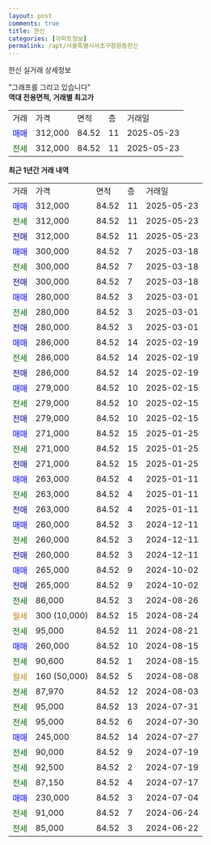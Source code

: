 ```yaml
---
layout: post
comments: true
title: 한신
categories: [아파트정보]
permalink: /apt/서울특별시서초구잠원동한신
---
```


한신 실거래 상세정보

<script type="text/javascript">
  google.charts.load('current', {'packages':['line', 'corechart']});
  google.charts.setOnLoadCallback(drawChart);

  function drawChart() {
    var data = new google.visualization.DataTable();
    data.addColumn('date', '거래일');
    data.addColumn('number', "매매");
    data.addColumn('number', "전세");
    data.addColumn('number', "전매");

    data.addRows([[new Date(Date.parse("2025-05-23")), 312000, null, null], [new Date(Date.parse("2025-05-23")), null, 312000, null], [new Date(Date.parse("2025-05-23")), null, null, 312000], [new Date(Date.parse("2025-03-18")), 300000, null, null], [new Date(Date.parse("2025-03-18")), null, 300000, null], [new Date(Date.parse("2025-03-18")), null, null, 300000], [new Date(Date.parse("2025-03-01")), 280000, null, null], [new Date(Date.parse("2025-03-01")), null, 280000, null], [new Date(Date.parse("2025-03-01")), null, null, 280000], [new Date(Date.parse("2025-02-19")), 286000, null, null], [new Date(Date.parse("2025-02-19")), null, 286000, null], [new Date(Date.parse("2025-02-19")), null, null, 286000], [new Date(Date.parse("2025-02-15")), 279000, null, null], [new Date(Date.parse("2025-02-15")), null, 279000, null], [new Date(Date.parse("2025-02-15")), null, null, 279000], [new Date(Date.parse("2025-01-25")), 271000, null, null], [new Date(Date.parse("2025-01-25")), null, 271000, null], [new Date(Date.parse("2025-01-25")), null, null, 271000], [new Date(Date.parse("2025-01-11")), 263000, null, null], [new Date(Date.parse("2025-01-11")), null, 263000, null], [new Date(Date.parse("2025-01-11")), null, null, 263000], [new Date(Date.parse("2024-12-11")), 260000, null, null], [new Date(Date.parse("2024-12-11")), null, 260000, null], [new Date(Date.parse("2024-12-11")), null, null, 260000], [new Date(Date.parse("2024-10-02")), 265000, null, null], [new Date(Date.parse("2024-10-02")), null, null, 265000], [new Date(Date.parse("2024-08-26")), null, 86000, null], [new Date(Date.parse("2024-08-24")), null, null, null], [new Date(Date.parse("2024-08-21")), null, 95000, null], [new Date(Date.parse("2024-08-15")), 260000, null, null], [new Date(Date.parse("2024-08-15")), null, 90600, null], [new Date(Date.parse("2024-08-08")), null, null, null], [new Date(Date.parse("2024-08-03")), null, 87970, null], [new Date(Date.parse("2024-07-31")), null, 95000, null], [new Date(Date.parse("2024-07-30")), null, 95000, null], [new Date(Date.parse("2024-07-27")), 245000, null, null], [new Date(Date.parse("2024-07-19")), null, 90000, null], [new Date(Date.parse("2024-07-19")), null, 92500, null], [new Date(Date.parse("2024-07-17")), null, 87150, null], [new Date(Date.parse("2024-07-04")), 230000, null, null], [new Date(Date.parse("2024-06-24")), null, 91000, null], [new Date(Date.parse("2024-06-22")), null, 85000, null]]);

    var options = {
      hAxis: {
        format: 'yyyy/MM/dd'
      },    
      lineWidth: 0,
      pointsVisible: true,    
      title: '최근 1년간 유형별 실거래가 분포',
      legend: { position: 'bottom' }
    };

    var formatter = new google.visualization.NumberFormat({pattern:'###,###'} );
    formatter.format(data, 1);
    formatter.format(data, 2);
    
    setTimeout(function() {
        var chart = new google.visualization.LineChart(document.getElementById('columnchart_material'));
        chart.draw(data, (options));
        document.getElementById('loading').style.display = 'none';
    }, 200);
  }
</script>


<div id="loading" style="z-index:20; display: block; margin-left: 0px">"그래프를 그리고 있습니다"</div>
<div id="columnchart_material" style="width: 95%; margin-left: 0px; display: block"></div>
<!-- contents start -->
<b>역대 전용면적, 거래별 최고가</b>
<table class="sortable">
    <tr>
      <td>거래</td>
      <td>가격</td>
      <td>면적</td>
      <td>층</td>
      <td>거래일</td>
    </tr>
        <tr>
          <td><a style="color: blue">매매</a></td>
          <td>312,000</td>
          <td>84.52</td>
          <td>11</td>
          <td>2025-05-23</td>
        </tr>        
        <tr>
              <td><a style="color: darkgreen">전세</a></td>
              <td>312,000</td>
              <td>84.52</td>
              <td>11</td>
              <td>2025-05-23</td>
            </tr>        
    
</table>

<b>최근 1년간 거래 내역</b>

<table class="sortable">
    <tr>
      <td>거래</td>
      <td>가격</td>
      <td>면적</td>
      <td>층</td>
      <td>거래일</td>
    </tr>
    <tr>
      <td><a style="color: blue">매매</a></td>
      <td>312,000</td>
      <td>84.52</td>
      <td>11</td>
      <td>2025-05-23</td>
    </tr>          <tr>
      <td><a style="color: darkgreen">전세</a></td>
      <td>312,000</td>
      <td>84.52</td>
      <td>11</td>
      <td>2025-05-23</td>
    </tr>          <tr>
      <td><a style="color: darkblue">전매</a></td>
      <td>312,000</td>
      <td>84.52</td>
      <td>11</td>
      <td>2025-05-23</td>
    </tr>          <tr>
      <td><a style="color: blue">매매</a></td>
      <td>300,000</td>
      <td>84.52</td>
      <td>7</td>
      <td>2025-03-18</td>
    </tr>          <tr>
      <td><a style="color: darkgreen">전세</a></td>
      <td>300,000</td>
      <td>84.52</td>
      <td>7</td>
      <td>2025-03-18</td>
    </tr>          <tr>
      <td><a style="color: darkblue">전매</a></td>
      <td>300,000</td>
      <td>84.52</td>
      <td>7</td>
      <td>2025-03-18</td>
    </tr>          <tr>
      <td><a style="color: blue">매매</a></td>
      <td>280,000</td>
      <td>84.52</td>
      <td>3</td>
      <td>2025-03-01</td>
    </tr>          <tr>
      <td><a style="color: darkgreen">전세</a></td>
      <td>280,000</td>
      <td>84.52</td>
      <td>3</td>
      <td>2025-03-01</td>
    </tr>          <tr>
      <td><a style="color: darkblue">전매</a></td>
      <td>280,000</td>
      <td>84.52</td>
      <td>3</td>
      <td>2025-03-01</td>
    </tr>          <tr>
      <td><a style="color: blue">매매</a></td>
      <td>286,000</td>
      <td>84.52</td>
      <td>14</td>
      <td>2025-02-19</td>
    </tr>          <tr>
      <td><a style="color: darkgreen">전세</a></td>
      <td>286,000</td>
      <td>84.52</td>
      <td>14</td>
      <td>2025-02-19</td>
    </tr>          <tr>
      <td><a style="color: darkblue">전매</a></td>
      <td>286,000</td>
      <td>84.52</td>
      <td>14</td>
      <td>2025-02-19</td>
    </tr>          <tr>
      <td><a style="color: blue">매매</a></td>
      <td>279,000</td>
      <td>84.52</td>
      <td>10</td>
      <td>2025-02-15</td>
    </tr>          <tr>
      <td><a style="color: darkgreen">전세</a></td>
      <td>279,000</td>
      <td>84.52</td>
      <td>10</td>
      <td>2025-02-15</td>
    </tr>          <tr>
      <td><a style="color: darkblue">전매</a></td>
      <td>279,000</td>
      <td>84.52</td>
      <td>10</td>
      <td>2025-02-15</td>
    </tr>          <tr>
      <td><a style="color: blue">매매</a></td>
      <td>271,000</td>
      <td>84.52</td>
      <td>15</td>
      <td>2025-01-25</td>
    </tr>          <tr>
      <td><a style="color: darkgreen">전세</a></td>
      <td>271,000</td>
      <td>84.52</td>
      <td>15</td>
      <td>2025-01-25</td>
    </tr>          <tr>
      <td><a style="color: darkblue">전매</a></td>
      <td>271,000</td>
      <td>84.52</td>
      <td>15</td>
      <td>2025-01-25</td>
    </tr>          <tr>
      <td><a style="color: blue">매매</a></td>
      <td>263,000</td>
      <td>84.52</td>
      <td>4</td>
      <td>2025-01-11</td>
    </tr>          <tr>
      <td><a style="color: darkgreen">전세</a></td>
      <td>263,000</td>
      <td>84.52</td>
      <td>4</td>
      <td>2025-01-11</td>
    </tr>          <tr>
      <td><a style="color: darkblue">전매</a></td>
      <td>263,000</td>
      <td>84.52</td>
      <td>4</td>
      <td>2025-01-11</td>
    </tr>          <tr>
      <td><a style="color: blue">매매</a></td>
      <td>260,000</td>
      <td>84.52</td>
      <td>3</td>
      <td>2024-12-11</td>
    </tr>          <tr>
      <td><a style="color: darkgreen">전세</a></td>
      <td>260,000</td>
      <td>84.52</td>
      <td>3</td>
      <td>2024-12-11</td>
    </tr>          <tr>
      <td><a style="color: darkblue">전매</a></td>
      <td>260,000</td>
      <td>84.52</td>
      <td>3</td>
      <td>2024-12-11</td>
    </tr>          <tr>
      <td><a style="color: blue">매매</a></td>
      <td>265,000</td>
      <td>84.52</td>
      <td>9</td>
      <td>2024-10-02</td>
    </tr>          <tr>
      <td><a style="color: darkblue">전매</a></td>
      <td>265,000</td>
      <td>84.52</td>
      <td>9</td>
      <td>2024-10-02</td>
    </tr>          <tr>
      <td><a style="color: darkgreen">전세</a></td>
      <td>86,000</td>
      <td>84.52</td>
      <td>3</td>
      <td>2024-08-26</td>
    </tr>          <tr>
      <td><a style="color: darkgoldenrod">월세</a></td>
      <td>300 (10,000)</td>
      <td>84.52</td>
      <td>15</td>
      <td>2024-08-24</td>
    </tr>          <tr>
      <td><a style="color: darkgreen">전세</a></td>
      <td>95,000</td>
      <td>84.52</td>
      <td>11</td>
      <td>2024-08-21</td>
    </tr>          <tr>
      <td><a style="color: blue">매매</a></td>
      <td>260,000</td>
      <td>84.52</td>
      <td>10</td>
      <td>2024-08-15</td>
    </tr>          <tr>
      <td><a style="color: darkgreen">전세</a></td>
      <td>90,600</td>
      <td>84.52</td>
      <td>1</td>
      <td>2024-08-15</td>
    </tr>          <tr>
      <td><a style="color: darkgoldenrod">월세</a></td>
      <td>160 (50,000)</td>
      <td>84.52</td>
      <td>5</td>
      <td>2024-08-08</td>
    </tr>          <tr>
      <td><a style="color: darkgreen">전세</a></td>
      <td>87,970</td>
      <td>84.52</td>
      <td>12</td>
      <td>2024-08-03</td>
    </tr>          <tr>
      <td><a style="color: darkgreen">전세</a></td>
      <td>95,000</td>
      <td>84.52</td>
      <td>13</td>
      <td>2024-07-31</td>
    </tr>          <tr>
      <td><a style="color: darkgreen">전세</a></td>
      <td>95,000</td>
      <td>84.52</td>
      <td>6</td>
      <td>2024-07-30</td>
    </tr>          <tr>
      <td><a style="color: blue">매매</a></td>
      <td>245,000</td>
      <td>84.52</td>
      <td>14</td>
      <td>2024-07-27</td>
    </tr>          <tr>
      <td><a style="color: darkgreen">전세</a></td>
      <td>90,000</td>
      <td>84.52</td>
      <td>9</td>
      <td>2024-07-19</td>
    </tr>          <tr>
      <td><a style="color: darkgreen">전세</a></td>
      <td>92,500</td>
      <td>84.52</td>
      <td>2</td>
      <td>2024-07-19</td>
    </tr>          <tr>
      <td><a style="color: darkgreen">전세</a></td>
      <td>87,150</td>
      <td>84.52</td>
      <td>4</td>
      <td>2024-07-17</td>
    </tr>          <tr>
      <td><a style="color: blue">매매</a></td>
      <td>230,000</td>
      <td>84.52</td>
      <td>3</td>
      <td>2024-07-04</td>
    </tr>          <tr>
      <td><a style="color: darkgreen">전세</a></td>
      <td>91,000</td>
      <td>84.52</td>
      <td>7</td>
      <td>2024-06-24</td>
    </tr>          <tr>
      <td><a style="color: darkgreen">전세</a></td>
      <td>85,000</td>
      <td>84.52</td>
      <td>3</td>
      <td>2024-06-22</td>
    </tr>      </table>
<!-- contents end -->    

